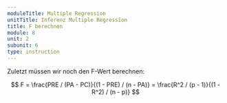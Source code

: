 ```yaml
---
moduleTitle: Multiple Regression
unitTitle: Inferenz Multiple Regression
title: F berechnen
module: 8
unit: 2
subunit: 6
type: instruction
---
```


Zuletzt müssen wir noch den F-Wert berechnen:

$$
F = \frac{PRE / (PA - PC)}{(1 - PRE) / (n - PA)} = \frac{R^2 / (p - 1)}{(1 - R^2) / (n - p)}
$$

<!-- $$
F = \frac{SSR / (PA - PC)}{SSE(A) / (n - PA)}
$$ -->

